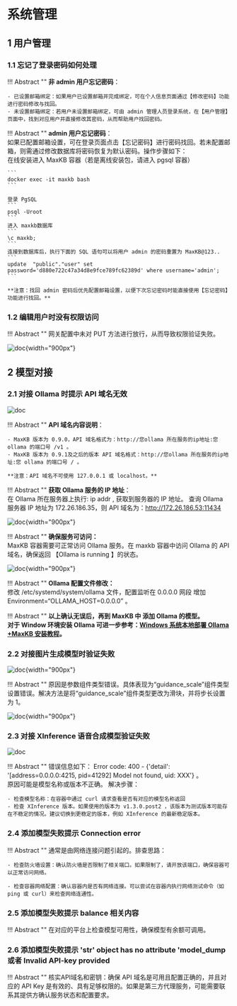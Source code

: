 # 系统管理

## 1 用户管理

### 1.1 忘记了登录密码如何处理

!!! Abstract ""
    **非 admin 用户忘记密码**：

    - 已设置邮箱绑定：如果用户已设置邮箱并完成绑定，可在个人信息页面通过【修改密码】功能进行密码修改与找回。
    - 未设置邮箱绑定：若用户未设置邮箱绑定，可由 admin 管理人员登录系统，在【用户管理】页面中，找到对应用户并直接修改其密码，从而帮助用户找回密码。

!!! Abstract ""
    **admin 用户忘记密码**：  
    如果已配置邮箱设置，可在登录页面点击【忘记密码】进行密码找回。若未配置邮箱，则需通过修改数据库将密码恢复为默认密码。操作步骤如下：  
    在线安装进入 MaxKB 容器（若是离线安装包，请进入 pgsql 容器） 

    ```
    docker exec -it maxkb bash
    ```

    登录 PgSQL
    ```
    psql -Uroot
    ```
    进入 maxkb数据库
    ```
    \c maxkb;
    ```
    连接到数据库后，执行下面的 SQL 语句可以将用户 admin 的密码重置为 MaxKB@123..
    ```
    update  "public"."user" set password='d880e722c47a34d8e9fce789fc62389d' where username='admin';
    ```

    **注意：找回 admin 密码后优先配置邮箱设置，以便下次忘记密码时能直接使用【忘记密码】功能进行找回。**




### 1.2 编辑用户时没有权限访问

!!! Abstract ""
    网关配置中未对 PUT 方法进行放行，从而导致权限验证失败。

![doc](../img/FAQ/报错没有权限.png){width="900px"}
    

## 2 模型对接

### 2.1 对接 Ollama 时提示 API 域名无效

![doc](../img/FAQ/API域名无效.png)

!!! Abstract ""
    **API 域名内容说明**： 

    - MaxKB 版本为 0.9.0，API 域名格式为：http://您ollama 所在服务的ip地址:您 ollama 的端口号 /v1 。 
    - MaxKB 版本为 0.9.1及之后的版本 API 域名格式：http://您ollama 所在服务的ip地址:您 ollama 的端口号 / 。 

    **注意：API 域名不可使用 127.0.0.1 或 localhost。**

!!! Abstract ""
    **获取 Ollama 服务的 IP 地址**：   
    在 Ollama 所在服务器上执行: ip addr , 获取到服务器的 IP 地址。 查询 Ollama 服务器 IP 地址为 172.26.186.35，则 API 域名为：http://172.26.186.53:11434

![doc](../img/FAQ/获取ipaddr.png){width="900px"}

!!! Abstract ""
    **确保服务可访问：**   
    MaxKB 容器需要可正常访问 Ollama 服务。在 maxkb 容器中访问 Ollama 的 API 域名，确保返回 【Ollama is running 】的状态。

![doc](../img/FAQ/ollama可访问.png){width="900px"}

!!! Abstract ""
    **Ollama 配置文件修改：**  
    修改 /etc/systemd/system/ollama 文件，配置监听在 0.0.0.0 网段 增加 Environment=“OLLAMA_HOST=0.0.0.0” 。

!!! Abstract ""
    **以上确认无误后，再到 MaxKB 中 添加 Ollama 的模型。  
    对于 Window 环境安装 Ollama 可进一步参考：[Windows 系统本地部署 Ollama +MaxKB 安装教程](https://kb.fit2cloud.com/?p=349d848b-7a0a-421b-8029-38e0440f35d4)。**



### 2.2 对接图片生成模型时验证失败
![doc](../img/FAQ/图片生成模型验证失败.png){width="900px"}

!!! Abstract ""
    原因是参数组件类型错误。具体表现为“guidance_scale”组件类型设置错误。解决方法是将“guidance_scale”组件类型更改为滑块，并将步长设置为 1。

![doc](../img/FAQ/设置步长为1.png){width="900px"}

### 2.3 对接 XInference 语音合成模型验证失败
![doc](../img/FAQ/对接XInferenc语音模型失败.png)

!!! Abstract ""
    错误信息如下： Error code: 400 - {'detail': '[address=0.0.0.0:4215, pid=41292] Model not found, uid: XXX'} 。  
    原因可能是模型名称或版本不正确。 解决步骤：  

    - 检查模型名称：在容器中通过 curl 请求查看是否有对应的模型名称返回
    - 检查 XInference 版本。如果使用的版本为 v1.3.0.post2 ，该版本为测试版本可能存在不稳定的情况。建议切换到更稳定的版本，例如 XInference 的最新稳定版本。


### 2.4 添加模型失败提示 Connection error

!!! Abstract ""
    通常是由网络连接问题引起的。排查思路：  
    
    - 检查防火墙设置：确认防火墙是否限制了相关端口。如果限制了，请开放该端口，确保容器可以正常访问网络。

    - 检查容器网络配置：确认容器内是否有网络连接。可以尝试在容器内执行网络测试命令（如 ping 或 curl）来检查网络连通性。

### 2.5 添加模型失败提示 balance 相关内容

!!! Abstract ""
    在对应的平台上检查模型可用性，确保模型有余额可调用。

### 2.6 添加模型失败提示 'str' object has no attribute 'model_dump 或者 Invalid API-key provided

!!! Abstract ""
    核实API域名和密钥：确保 API 域名是可用且配置正确的，并且对应的 API Key 是有效的、具有足够权限的。如果是第三方代理服务，可能需要联系其提供方确认服务状态和配置要求。